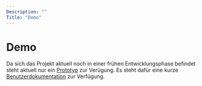 ```yaml
---
Description: ""
Title: "Demo"
---
```


# Demo

Da sich das Projekt aktuell noch in einer frühen Entwicklungsphase befindet steht aktuell nur ein [Prototyp](http://turbo-events.picvid.de:3000/) zur Verügung. Es steht dafür eine kurze [Benutzerdokumentation](/documents/benutzerdokumentation.pdf) zur Verfügung.